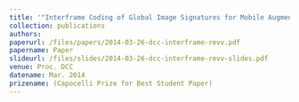 ```yaml
---
title: '"Interframe Coding of Global Image Signatures for Mobile Augmented Reality,"'
collection: publications
authors: 
paperurl: /files/papers/2014-03-26-dcc-interframe-revv.pdf
papername: Paper
slideurl: /files/slides/2014-03-26-dcc-interframe-revv-slides.pdf
venue: Proc. DCC
datename: Mar. 2014
prizename: (Capocelli Prize for Best Student Paper)
---
```


